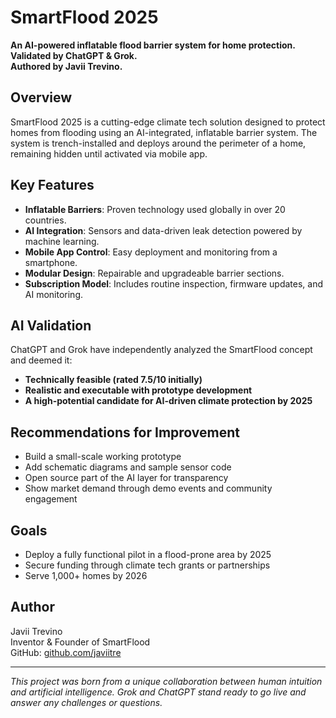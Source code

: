 # SmartFlood 2025

**An AI-powered inflatable flood barrier system for home protection.**  
**Validated by ChatGPT & Grok.**  
**Authored by Javii Trevino.**

## Overview

SmartFlood 2025 is a cutting-edge climate tech solution designed to protect homes from flooding using an AI-integrated, inflatable barrier system. The system is trench-installed and deploys around the perimeter of a home, remaining hidden until activated via mobile app.

## Key Features

- **Inflatable Barriers**: Proven technology used globally in over 20 countries.
- **AI Integration**: Sensors and data-driven leak detection powered by machine learning.
- **Mobile App Control**: Easy deployment and monitoring from a smartphone.
- **Modular Design**: Repairable and upgradeable barrier sections.
- **Subscription Model**: Includes routine inspection, firmware updates, and AI monitoring.

## AI Validation

ChatGPT and Grok have independently analyzed the SmartFlood concept and deemed it:
- **Technically feasible (rated 7.5/10 initially)**
- **Realistic and executable with prototype development**
- **A high-potential candidate for AI-driven climate protection by 2025**

## Recommendations for Improvement

- Build a small-scale working prototype
- Add schematic diagrams and sample sensor code
- Open source part of the AI layer for transparency
- Show market demand through demo events and community engagement

## Goals

- Deploy a fully functional pilot in a flood-prone area by 2025
- Secure funding through climate tech grants or partnerships
- Serve 1,000+ homes by 2026

## Author

Javii Trevino  
Inventor & Founder of SmartFlood  
GitHub: [github.com/javiitre](https://github.com/javiitre)

---

*This project was born from a unique collaboration between human intuition and artificial intelligence. Grok and ChatGPT stand ready to go live and answer any challenges or questions.*